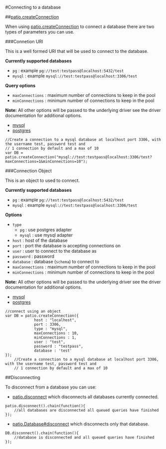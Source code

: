 
#Connecting to a database


##[patio.createConnection](./patio.html#createConnection)


When using [patio.createConnection](./patio.html#createConnection) to connect a database there are two types of parameters you can use.

###Connetion URI

This is a well formed URI that will be used to connect to the database.

**Currently supported databases**

* `pg` : example `pg://test:testpass@localhost:5432/test`
* `mysql` : example `mysql://test:testpass@localhost:3306/test`

**Query options**

 * `maxConnections` : maximum number of connections to keep in the pool
 * `minConnections` : minimum number of connections to keep in the pool
 
**Note:** All other options will be passed to the underlying driver see the driver documentation for additional options.

* [mysql](https://github.com/felixge/node-mysql)
* [postgres](https://github.com/brianc/node-postgres)


```
//Create a connection to a mysql database at localhost port 3306, with the username test, password test and
// 1 connection by default and a max of 10
var DB = patio.createConnection("mysql://test:testpass@localhost:3306/test?maxConnections=1&minConnections=10");    
```

###Connection Object

This is an object to used to connect.

**Currently supported databases**

* `pg` : example `pg://test:testpass@localhost:5432/test`
* `mysql` : example `mysql://test:testpass@localhost:3306/test`

**Options**

 * `type` 
   * `pg` : use postgres adapter
   * `mysql` : use mysql adapter
 * `host` : host of the database
 * `port` : port the database is accepting connections on
 * `user` : user to connect to the database as
 * `password` : password
 * `database` : database (`schema`) to connect to
 * `maxConnections` : maximum number of connections to keep in the pool
 * `minConnections` : minimum number of connections to keep in the pool
 
**Note:** All other options will be passed to the underlying driver see the driver documentation for additional options.

* [mysql](https://github.com/felixge/node-mysql)
* [postgres](https://github.com/brianc/node-postgres)

```
//connect using an object
var DB = patio.createConnection({
             host : "localhost",
             port : 3306,
             type : "mysql",
             maxConnections : 10,
             minConnections : 1,
             user : "test",
             password : "testpass",
             database : 'test'
});
    //Create a connection to a mysql database at localhost port 3306, with the username test, password test and
    // 1 connection by default and a max of 10
```

##Disconnecting

To disconnect from a database you can use:

* [patio.disconnect](./patio.html#disconnect) which disconnects all databases currently connected.

```
patio.disconnect().chain(function(){
    //all databases are disconnected all queued queries have finished
});
```

* [patio.Database#disconnect](./patio_Database.html#disconnect) which disconnects only that database.

```
DB.disconnect().chain(function(){
    //database is disconnected and all queued queries have finished
});
```                
